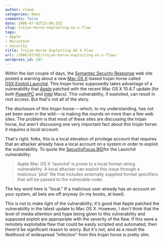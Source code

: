 ```yaml
---
author: slowe
categories: News
comments: false
date: 2006-07-02T23:00:15Z
slug: trojan-horse-exploiting-os-x-flaw
tags:
- Apple
- Macintosh
- Security
title: Trojan Horse Exploiting OS X Flaw
url: /2006/07/02/trojan-horse-exploiting-os-x-flaw/
wordpress_id: 287
---
```


Within the last couple of days, the [Symantec Security Response](http://securityresponse.symantec.com/) web site posted a warning about a new [Mac OS X](http://www.apple.com/macosx/)-based trojan horse called [OSX.Exploit.Launchd](http://securityresponse.symantec.com/avcenter/venc/data/osx.exploit.launchd.html). This trojan horse supposedly takes advantage of a vulnerability that [Apple](http://www.apple.com/) patched with the recent Mac OS X 10.4.7 update (for both [PowerPC](http://www.apple.com/downloads/macosx/apple/macosxupdate1047ppc.html) and [Intel](http://www.apple.com/downloads/macosx/apple/macosxupdate1047intel.html) Macs). This vulnerability, if exploited, can result in root access. But that's not all of the story.

The disclosure of this trojan horse---which, to my understanding, has not yet been seen in the wild---is making the rounds on more than a few web sites. The problem is that most of these sites are discussing the trojan horse, but aren't discussing one very important fact about this trojan horse: _it requires a local account._

That's right, folks, this is a local elevation of privilege account that requires that an attacker already have a local account on a system in order to exploit the vulnerability. To quote the [SecurityFocus BID](http://www.securityfocus.com/bid/18724/info)for the Launchd vulnerability:

>Apple Mac OS X 'launchd' is prone to a local format-string vulnerability. A local attacker can exploit this issue through a malicious 'plist' file that includes externally supplied format specifiers that will be passed to the vulnerable code.

The key word here is "local." If a malicious user already has an account on your system, all bets are off anyway (in my books, at least).

This is not to make light of the vulnerability; it's good that Apple patched the vulnerability in the latest update to Mac OS X. However, I don't think that the level of media attention and hype being given to this vulnerability and supposed exploit are appropriate with the severity of the flaw. If this were a remotely exploitable flaw that could be easily scripted and automated, then there'd be significant reason to worry. But it's not, and as a result the likelihood of widespread "infection" from this trojan horse is pretty slim.
